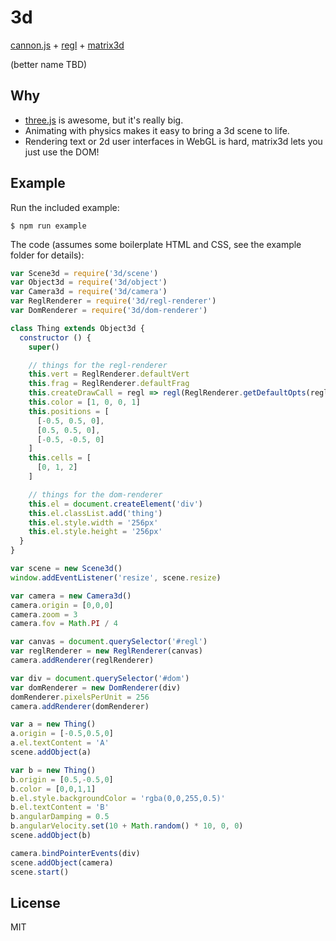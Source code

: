 # 3d
[cannon.js](https://github.com/schteppe/cannon.js) + [regl](https://github.com/regl-project/regl) + [matrix3d](https://www.w3.org/TR/css-transforms-1/#funcdef-matrix3d)

(better name TBD)

## Why
* [three.js](https://github.com/mrdoob/three.js) is awesome, but it's really big.
* Animating with physics makes it easy to bring a 3d scene to life.
* Rendering text or 2d user interfaces in WebGL is hard, matrix3d lets you just use the DOM!

## Example
Run the included example:
```shell
$ npm run example
```

The code (assumes some boilerplate HTML and CSS, see the example folder for details):
```javascript
var Scene3d = require('3d/scene')
var Object3d = require('3d/object')
var Camera3d = require('3d/camera')
var ReglRenderer = require('3d/regl-renderer')
var DomRenderer = require('3d/dom-renderer')

class Thing extends Object3d {
  constructor () {
    super()

    // things for the regl-renderer
    this.vert = ReglRenderer.defaultVert
    this.frag = ReglRenderer.defaultFrag
    this.createDrawCall = regl => regl(ReglRenderer.getDefaultOpts(regl))
    this.color = [1, 0, 0, 1]
    this.positions = [
      [-0.5, 0.5, 0],
      [0.5, 0.5, 0],
      [-0.5, -0.5, 0]
    ]
    this.cells = [
      [0, 1, 2]
    ]

    // things for the dom-renderer
    this.el = document.createElement('div')
    this.el.classList.add('thing')
    this.el.style.width = '256px'
    this.el.style.height = '256px'
  }
}

var scene = new Scene3d()
window.addEventListener('resize', scene.resize)

var camera = new Camera3d()
camera.origin = [0,0,0]
camera.zoom = 3
camera.fov = Math.PI / 4

var canvas = document.querySelector('#regl')
var reglRenderer = new ReglRenderer(canvas)
camera.addRenderer(reglRenderer)

var div = document.querySelector('#dom')
var domRenderer = new DomRenderer(div)
domRenderer.pixelsPerUnit = 256
camera.addRenderer(domRenderer)

var a = new Thing()
a.origin = [-0.5,0.5,0]
a.el.textContent = 'A'
scene.addObject(a)

var b = new Thing()
b.origin = [0.5,-0.5,0]
b.color = [0,0,1,1]
b.el.style.backgroundColor = 'rgba(0,0,255,0.5)'
b.el.textContent = 'B'
b.angularDamping = 0.5
b.angularVelocity.set(10 + Math.random() * 10, 0, 0)
scene.addObject(b)

camera.bindPointerEvents(div)
scene.addObject(camera)
scene.start()
```

## License
MIT

